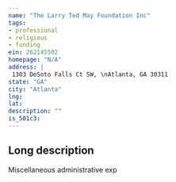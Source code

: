 ```yaml
---
name: "The Larry Ted May Foundation Inc"
tags:
- professional
- religious
- funding
ein: 262145502
homepage: "N/A"
address: |
 1303 DeSoto Falls Ct SW, \nAtlanta, GA 30311
state: "GA"
city: "Atlanta"
lng: 
lat: 
description: ""
is_501c3: 
---
```


## Long description

Miscellaneous administrative exp
